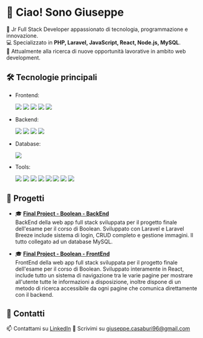 # 👋 Ciao! Sono Giuseppe

🎯 Jr Full Stack Developer appassionato di tecnologia, programmazione e innovazione.  
💻 Specializzato in **PHP, Laravel, JavaScript, React, Node.js, MySQL**.  
🚀 Attualmente alla ricerca di nuove opportunità lavorative in ambito web development.

## 🛠️ Tecnologie principali
- Frontend: <p align="left">
    <img src="https://img.shields.io/badge/HTML5-E34F26?style=for-the-badge&logo=html5&logoColor=white"/>
    <img src="https://img.shields.io/badge/CSS3-1572B6?style=for-the-badge&logo=css3&logoColor=white"/>
    <img src="https://img.shields.io/badge/JavaScript-F7DF1E?style=for-the-badge&logo=javascript&logoColor=black"/>
    <img src="https://img.shields.io/badge/Bootstrap-563D7C?style=for-the-badge&logo=bootstrap&logoColor=white"/>
    <img src="https://img.shields.io/badge/React-20232A?style=for-the-badge&logo=react&logoColor=61DAFB"/>
  </p>
- Backend:
  <p align="left">
    <img src="https://img.shields.io/badge/PHP-777BB4?style=for-the-badge&logo=php&logoColor=white"/>
    <img src="https://img.shields.io/badge/Laravel-FF2D20?style=for-the-badge&logo=laravel&logoColor=white"/>
    <img src="https://img.shields.io/badge/Node.js-339933?style=for-the-badge&logo=nodedotjs&logoColor=white"/>
    <img src="https://img.shields.io/badge/Express.js-000000?style=for-the-badge&logo=express&logoColor=white"/>
  </p>
- Database:
  <p align="left">
    <img src="https://img.shields.io/badge/MySQL-4479A1?style=for-the-badge&logo=mysql&logoColor=white"/>
  </p>
- Tools: 
  <p align="left">
    <img src="https://img.shields.io/badge/GitHub-181717?style=for-the-badge&logo=github&logoColor=white"/>
    <img src="https://img.shields.io/badge/Git-F05032?style=for-the-badge&logo=git&logoColor=white"/>
    <img src="https://img.shields.io/badge/Postman-FF6C37?style=for-the-badge&logo=postman&logoColor=white"/>
    <img src="https://img.shields.io/badge/REST%20API-005571?style=for-the-badge&logo=api&logoColor=white"/>
    <img src="https://img.shields.io/badge/NPM-CB3837?style=for-the-badge&logo=npm&logoColor=white"/>
    <img src="https://img.shields.io/badge/Vite-646CFF?style=for-the-badge&logo=vite&logoColor=white"/>
    <img src="https://img.shields.io/badge/Netlify-00C7B7?style=for-the-badge&logo=netlify&logoColor=white"/>
    <img src="https://img.shields.io/badge/VS%20Code-007ACC?style=for-the-badge&logo=visual-studio-code&logoColor=white"/>
  </p>

## 📁 Progetti

- 🎓 [**Final Project - Boolean - BackEnd**](https://github.com/giuseppecasaburi/final_project_back_end)  
  BackEnd della web app full stack sviluppata per il progetto finale dell'esame per il corso di Boolean. Sviluppato con Laravel e Laravel Breeze include sistema di login, CRUD completo e gestione immagini. Il tutto collegato ad un database MySQL.

- 🎓 [**Final Project - Boolean - FrontEnd**](https://github.com/giuseppecasaburi/final_project_front_end)  
  FrontEnd della web app full stack sviluppata per il progetto finale dell'esame per il corso di Boolean. Sviluppato interamente in React, include tutto un sistema di navigazione tra le varie pagine per mostrare all'utente tutte le informazioni a disposizione, inoltre dispone di un metodo di ricerca accessibile da ogni pagine che comunica direttamente con il backend.

## 📱 Contatti

📫 Contattami su [LinkedIn](https://www.linkedin.com/in/giuseppe-casaburi-32b91a188/) 
📧 Scrivimi su [giuseppe.casaburi96@gmail.com](mailto:giuseppe.casaburi96@gmail.com)
<!--🌐 Visita il mio portfolio: [tuo-sito.it](https://tuo-sito.it) -->

<!--
**giuseppecasaburi/giuseppecasaburi** is a ✨ _special_ ✨ repository because its `README.md` (this file) appears on your GitHub profile.

Here are some ideas to get you started:

- 🔭 I’m currently working on ...
- 🌱 I’m currently learning ...
- 👯 I’m looking to collaborate on ...
- 🤔 I’m looking for help with ...
- 💬 Ask me about ...
- 📫 How to reach me: ...
- 😄 Pronouns: ...
- ⚡ Fun fact: ...
-->
